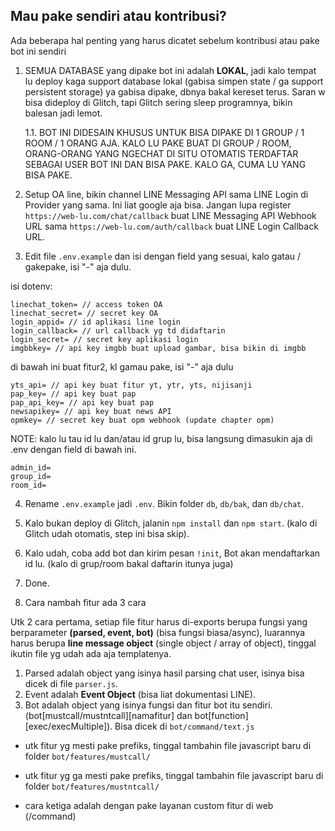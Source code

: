 ## Mau pake sendiri atau kontribusi?
Ada beberapa hal penting yang harus dicatet sebelum kontribusi atau pake bot ini sendiri

1. SEMUA DATABASE yang dipake bot ini adalah **LOKAL**, jadi kalo tempat lu deploy kaga support database lokal (gabisa simpen state / ga support persistent storage)
ya gabisa dipake, dbnya bakal kereset terus.
Saran w bisa dideploy di Glitch, tapi Glitch sering sleep programnya, bikin balesan jadi lemot.

    1.1. BOT INI DIDESAIN KHUSUS UNTUK BISA DIPAKE DI 1 GROUP / 1 ROOM / 1 ORANG AJA.
    KALO LU PAKE BUAT DI GROUP / ROOM, ORANG-ORANG YANG NGECHAT DI SITU OTOMATIS TERDAFTAR SEBAGAI USER BOT INI DAN BISA PAKE. KALO GA, CUMA LU YANG BISA PAKE.

2. Setup OA line, bikin channel LINE Messaging API sama LINE Login di Provider yang sama. Ini liat google aja bisa. Jangan lupa register `https://web-lu.com/chat/callback` buat LINE Messaging API Webhook URL sama `https://web-lu.com/auth/callback` buat LINE Login Callback URL.

3. Edit file `.env.example` dan isi dengan field yang sesuai, kalo gatau / gakepake, isi "-" aja dulu.

isi dotenv:
```
linechat_token= // access token OA
linechat_secret= // secret key OA
login_appid= // id aplikasi line login
login_callback= // url callback yg td didaftarin
login_secret= // secret key aplikasi login
imgbbkey= // api key imgbb buat upload gambar, bisa bikin di imgbb
```

di bawah ini buat fitur2, kl gamau pake, isi "-" aja dulu

```
yts_api= // api key buat fitur yt, ytr, yts, nijisanji
pap_key= // api key buat pap
pap_api_key= // api key buat pap
newsapikey= // api key buat news API
opmkey= // secret key buat opm webhook (update chapter opm)
```

NOTE: kalo lu tau id lu dan/atau id grup lu, bisa langsung dimasukin aja di .env dengan field di bawah ini.
```
admin_id=
group_id=
room_id=
```

4. Rename `.env.example` jadi `.env`. Bikin folder `db`, `db/bak`, dan `db/chat`.

5. Kalo bukan deploy di Glitch, jalanin `npm install` dan `npm start`. (kalo di Glitch udah otomatis, step ini bisa skip).

6. Kalo udah, coba add bot dan kirim pesan `!init`, Bot akan mendaftarkan id lu. (kalo di grup/room bakal daftarin itunya juga)

7. Done.
  
8. Cara nambah fitur ada 3 cara

Utk 2 cara pertama, setiap file fitur harus di-exports berupa fungsi yang berparameter **(parsed, event, bot)** (bisa fungsi biasa/async), luarannya harus berupa **line message object** (single object / array of object), tinggal ikutin file yg udah ada aja templatenya.

1. Parsed adalah object yang isinya hasil parsing chat user, isinya bisa dicek di file `parser.js`. 
2. Event adalah **Event Object** (bisa liat dokumentasi LINE).
3. Bot adalah object yang isinya fungsi dan fitur bot itu sendiri. (bot[mustcall/mustntcall][namafitur] dan bot[function][exec/execMultiple]). Bisa dicek di `bot/command/text.js`

- utk fitur yg mesti pake prefiks, tinggal tambahin file javascript baru di folder `bot/features/mustcall/`

- utk fitur yg ga mesti pake prefiks, tinggal tambahin file javascript baru di folder `bot/features/mustntcall/`  

- cara ketiga adalah dengan pake layanan custom fitur di web (/command)